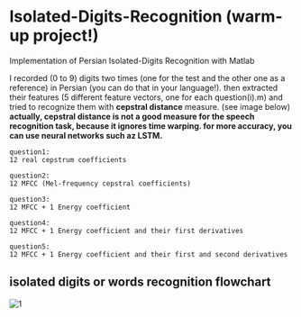 # Isolated-Digits-Recognition (warm-up project!)
Implementation of Persian Isolated-Digits Recognition with Matlab

I recorded (0 to 9) digits two times (one for the test and the other one as a reference) in Persian (you can do that in your language!). 
then extracted their features (5 different feature vectors, one for each question(i).m) and tried to recognize them with **cepstral distance** measure. (see image below)
**actually, cepstral distance is not a good measure for the speech recognition task, because it ignores time warping. 
for more accuracy, you can use neural networks such az LSTM.**

    question1:
    12 real cepstrum coefficients
    
    question2:
    12 MFCC (Mel-frequency cepstral coefficients)
    
    question3:
    12 MFCC + 1 Energy coefficient
    
    question4:
    12 MFCC + 1 Energy coefficient and their first derivatives
    
    question5:
    12 MFCC + 1 Energy coefficient and their first and second derivatives
    
## isolated digits or words recognition flowchart 
![1](https://user-images.githubusercontent.com/85555218/121799398-23c53780-cc41-11eb-8133-22f19fbfc7a8.png)
